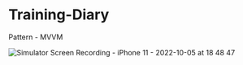 # Training-Diary

Pattern - MVVM

![Simulator Screen Recording - iPhone 11 - 2022-10-05 at 18 48 47](https://user-images.githubusercontent.com/103181230/194104669-74f98df4-7c87-4f4b-b31b-32b5b78a4559.gif)


